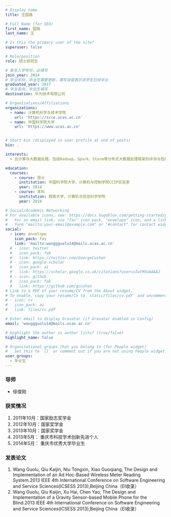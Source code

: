 ```yaml
---
# Display name
title: 王国路

# Full Name (for SEO)
first_name: 国路
last_name: 王

# Is this the primary user of the site?
superuser: false

# Role/position
role: 硕士研究生 

# 新生入学年份，必填写
join_year: 2014
# 毕业年份，毕业生需要更新，填写该值表示该学生已经毕业
graduated_year: 2017
# 毕业去向，毕业生填写
destination: 华为技术有限公司

# Organizations/Affiliations
organizations:
  - name: 计算机科学与技术学院
    url: 'https://scce.ucas.ac.cn'  
  - name: 中国科学院大学
    url: 'https://www.ucas.ac.cn'


# Short bio (displayed in user profile at end of posts)
bio: .

interests:
  - 云计算与大数据处理。包括Hadoop、Spark、Storm等分布式大数据处理框架的评测与性能分析。

education:
  courses:
    - course: 硕士
      institution: 中国科学院大学，计算机与控制学院CCIP实验室
      year: 2014
    - course: 本科
      institution: 西南大学，计算机与信息科学学院
      year: 2010

# Social/Academic Networking
# For available icons, see: https://docs.hugoblox.com/getting-started/page-builder/#icons
#   For an email link, use "fas" icon pack, "envelope" icon, and a link in the
#   form "mailto:your-email@example.com" or "#contact" for contact widget.
social:
  - icon: envelope
    icon_pack: fas
    link: 'mailto:wanggguolu14@mails.ucas.ac.cn'
  # - icon: twitter
  #   icon_pack: fab
  #   link: https://twitter.com/GeorgeCushen
  # - icon: google-scholar
  #   icon_pack: ai
  #   link: https://scholar.google.co.uk/citations?user=sIwtMXoAAAAJ
  # - icon: github
  #   icon_pack: fab
  #   link: https://github.com/gcushen
# Link to a PDF of your resume/CV from the About widget.
# To enable, copy your resume/CV to `static/files/cv.pdf` and uncomment the lines below.
# - icon: cv
#   icon_pack: ai
#   link: files/cv.pdf

# Enter email to display Gravatar (if Gravatar enabled in Config)
email: 'wanggguolu14@mails.ucas.ac.cn'

# Highlight the author in author lists? (true/false)
highlight_name: false

# Organizational groups that you belong to (for People widget)
#   Set this to `[]` or comment out if you are not using People widget.
user_groups:
  - 毕业生
---
```

### **导师** 
 - 徐俊刚



### **获奖情况**
1. 2011年10月：国家励志奖学金
2. 2012年10月：国家奖学金
3. 2013年10月：国家奖学金
4. 2013年5月： 重庆市科技学术创新先进个人
5. 2014年5月： 重庆市优秀大学毕业生

### **发表论文**
1. Wang Guolu, Qiu Kaijin, Niu Tongxin, Xiao Guoqiang, The Design and Implementation of an Ad Hoc-Based Wireless Meter Reading System.2013 IEEE 4th International Conference on Software Engineering and Service Sciences(ICSESS 2013),Beijing China（EI收录）
2. Wang Guolu, Qiu Kaijin, Xu Hai, Chen Yao, The Design and Implementation of a Gravity Sensor-based Mobile Phone for the Blind.2013 IEEE 4th International Conference on Software Engineering and Service Sciences(ICSESS 2013),Beijing China（EI收录）